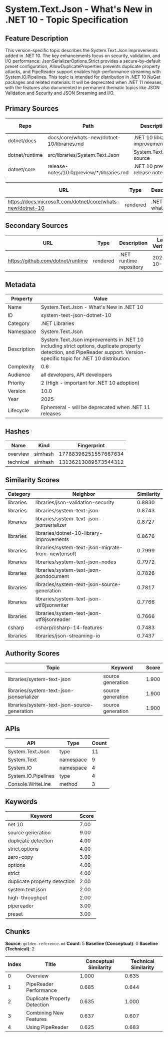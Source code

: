 # System.Text.Json - What's New in .NET 10 - Topic Specification

## Feature Description

This version-specific topic describes the System.Text.Json improvements added in .NET 10. The key enhancements focus on security, validation, and I/O performance: JsonSerializerOptions.Strict provides a secure-by-default preset configuration, AllowDuplicateProperties prevents duplicate property attacks, and PipeReader support enables high-performance streaming with System.IO.Pipelines. This topic is intended for distribution in .NET 10 NuGet packages and related materials. It will be deprecated when .NET 11 releases, with the features also documented in permanent thematic topics like JSON Validation and Security and JSON Streaming and I/O.

## Primary Sources

| Repo | Path | Description | Last Verified |
| --- | --- | --- | --- |
| dotnet/docs | docs/core/whats-new/dotnet-10/libraries.md | .NET 10 library improvements | 2025-10-16 |
| dotnet/runtime | src/libraries/System.Text.Json | System.Text.Json source | 2025-10-16 |
| dotnet/core | release-notes/10.0/preview/*/libraries.md | .NET 10 preview release notes | 2025-10-16 |

| URL | Type | Description | Last Verified |
| --- | --- | --- | --- |
| https://docs.microsoft.com/dotnet/core/whats-new/dotnet-10 | rendered | .NET 10 what's new | 2025-10-16 |

## Secondary Sources

| URL | Type | Description | Last Verified |
| --- | --- | --- | --- |
| https://github.com/dotnet/runtime | rendered | .NET runtime repository | 2025-10-16 |

## Metadata

| Property | Value |
| --- | --- |
| Name | System.Text.Json - What's New in .NET 10 |
| ID | system-text-json-dotnet-10 |
| Category | .NET Libraries |
| Namespace | System.Text.Json |
| Description | System.Text.Json improvements in .NET 10 including strict options, duplicate property detection, and PipeReader support. Version-specific topic for .NET 10 distribution. |
| Complexity | 0.6 |
| Audience | all developers, API developers |
| Priority | 2 (High - important for .NET 10 adoption) |
| Version | 10.0 |
| Year | 2025 |
| Lifecycle | Ephemeral - will be deprecated when .NET 11 releases |

## Hashes

| Name | Kind | Fingerprint |
|------|------|-------------|
| overview | simhash | 17788396251557667634 |
| technical | simhash | 13136213089573544312 |

## Similarity Scores

| Category | Neighbor | Similarity |
|----------|----------|------------|
| libraries | libraries/json-validation-security | 0.8830 |
| libraries | libraries/system-text-json | 0.8743 |
| libraries | libraries/system-text-json-jsonserializer | 0.8727 |
| libraries | libraries/dotnet-10-library-improvements | 0.8676 |
| libraries | libraries/system-text-json-migrate-from-newtonsoft | 0.7999 |
| libraries | libraries/system-text-json-nodes | 0.7972 |
| libraries | libraries/system-text-json-jsondocument | 0.7826 |
| libraries | libraries/system-text-json-source-generation | 0.7817 |
| libraries | libraries/system-text-json-utf8jsonwriter | 0.7766 |
| libraries | libraries/system-text-json-utf8jsonreader | 0.7666 |
| csharp | csharp/csharp-14-features | 0.7483 |
| libraries | libraries/json-streaming-io | 0.7437 |

## Authority Scores

| Topic | Keyword | Score |
|-------|---------|-------|
| libraries/system-text-json | source generation | 1.900 |
| libraries/system-text-json-jsonserializer | source generation | 1.900 |
| libraries/system-text-json-source-generation | source generation | 1.900 |

## APIs

| API | Type | Count |
|-----|------|-------|
| System.Text.Json | type | 11 |
| System.Text | namespace | 9 |
| System.IO | namespace | 4 |
| System.IO.Pipelines | type | 4 |
| Console.WriteLine | method | 3 |

## Keywords

| Keyword | Score |
|---------|-------|
| net 10 | 7.00 |
| source generation | 9.00 |
| duplicate detection | 4.00 |
| strict options | 4.00 |
| zero-copy | 3.00 |
| options | 4.00 |
| strict | 4.00 |
| duplicate property detection | 2.00 |
| system.text.json | 2.00 |
| high-throughput | 2.00 |
| pipereader | 3.00 |
| preset | 3.00 |

## Chunks

**Source**: `golden-reference.md`
**Count**: 5
**Baseline (Conceptual)**: 0
**Baseline (Technical)**: 2

| Index | Title | Conceptual Similarity | Technical Similarity |
|-------|-------|----------------------|---------------------|
| 0 | Overview | 1.000 | 0.635 |
| 1 | PipeReader Performance | 0.685 | 0.644 |
| 2 | Duplicate Property Detection | 0.635 | 1.000 |
| 3 | Combining New Features | 0.637 | 0.607 |
| 4 | Using PipeReader | 0.625 | 0.683 |
